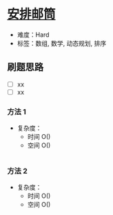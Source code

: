 # [安排邮筒](https://leetcode-cn.com/problems/allocate-mailboxes/)

- 难度：Hard
- 标签：数组, 数学, 动态规划, 排序

## 刷题思路

- [ ] xx
- [ ] xx

### 方法 1

- 复杂度：
    - 时间 O()
    - 空间 O()

``` js

```

### 方法 2

- 复杂度：
    - 时间 O()
    - 空间 O()

``` js

```

